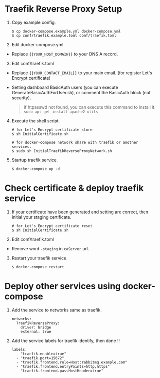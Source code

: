 # Traefik Reverse Proxy Setup  
  
1. Copy example config.  
  
    ```  
    $ cp docker-compose.example.yml docker-compose.yml  
    $ cp conf/traefik.example.toml conf/traefik.toml  
    ```  
  
2. Edit docker-compose.yml  
  
- Replace `{{YOUR_HOST_DOMAIN}}` to your DNS A record.  
  
3. Edit conf/traefik.toml   
  
- Replace `{{YOUR_CONTACT_EMAIL}}` to your main email. (for register Let's Encrypt certificate)  
  
- Setting dashboard BasicAuth users (you can execute GenerateBasicAuthForUser.sh), or comment the BasicAuth block (not security).  
  
  > if htpasswd not found, you can execute this command to install it. `sudo apt-get install apache2-utils`
  
4. Execute the shell script.  
  
    ```  
    # for Let's Encrypt certificate store  
    $ sh InitialCertificate.sh  
      
    # for docker-compose network share with traefik or another services.  
    $ sudo sh InitialTraefikReverseProxyNetwork.sh  
    ```  
  
5. Startup traefik service.  
  
    ```  
    $ docker-compose up -d  
    ```  
  
# Check certificate & deploy traefik service  

1. If your certificate have been generated and setting are correct, then initial your staging certificate.

    ```  
    # for Let's Encrypt certificate reset  
    $ sh InitialCertificate.sh  
    ```  
  
2. Edit conf/traefik.toml  
  
- Remove word `-staging` in `caServer` url.  
  
3. Restart your traefik service.
  
    ```  
    $ docker-compose restart
    ```  
  
# Deploy other services using docker-compose  
  
1. Add the service to networks same as traefik. 
  
    ```  
    networks:
      TraefikReverseProxy:
        driver: bridge
        external: true
    ```  
  
2. Add the service labels for traefik identify, then done !!
  
    ```  
    labels:
      - "traefik.enable=true"
      - "traefik.port=15672"
      - "traefik.frontend.rule=Host:rabbitmq.example.com"
      - "traefik.frontend.entryPoints=http,https"
      - "traefik.frontend.passHostHeader=true"
    ```  
